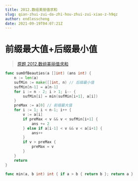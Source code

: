 ```yaml
---
title: 2012.数组美丽值求和
slug: qian-zhui-zui-da-zhi-hou-zhui-zui-xiao-z-h9qz
author: endlesscheng
date: 2021-09-19T04:07:21Z
---
```

# 前缀最大值+后缀最小值
 
> [原题 2012.数组美丽值求和](https://leetcode.cn/problems/sum-of-beauty-in-the-array)
```go
func sumOfBeauties(a []int) (ans int) {
	n := len(a)
	sufMin := make([]int, n) // 后缀最小值
	sufMin[n-1] = a[n-1]
	for i := n - 2; i > 1; i-- {
		sufMin[i] = min(sufMin[i+1], a[i])
	}
	preMax := a[0] // 前缀最大值
	for i := 1; i < n-1; i++ {
		v := a[i]
		if preMax < v && v < sufMin[i+1] {
			ans += 2
		} else if a[i-1] < v && v < a[i+1] {
			ans++
		}
		if v > preMax {
			preMax = v
		}
	}
	return
}

func min(a, b int) int { if a > b { return b }; return a }
```
